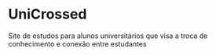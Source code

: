 # UniCrossed
Site de estudos para alunos universitários que visa a troca de conhecimento e conexão entre estudantes
